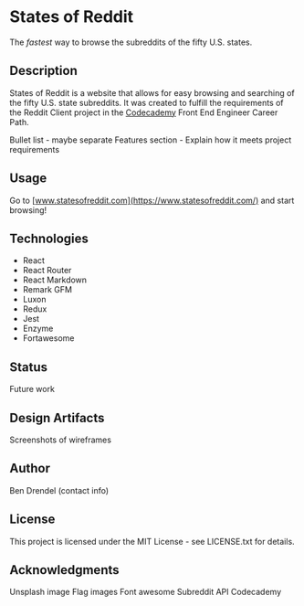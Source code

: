 # States of Reddit
The *fastest* way to browse the subreddits of the fifty U.S. states.

## Description
States of Reddit is a website that allows for easy browsing and searching of the fifty U.S. state subreddits.  It was created to fulfill the requirements of the Reddit Client project in the [Codecademy](https://www.codecademy.com) Front End Engineer Career Path.

Bullet list - maybe separate Features section - Explain how it meets project requirements

## Usage
Go to [www.statesofreddit.com](https://www.statesofreddit.com/) and start browsing!

## Technologies
* React
* React Router
* React Markdown
* Remark GFM
* Luxon
* Redux
* Jest
* Enzyme
* Fortawesome

## Status
Future work

## Design Artifacts
Screenshots of wireframes

## Author
Ben Drendel (contact info)

## License
This project is licensed under the MIT License - see LICENSE.txt for details.

## Acknowledgments
Unsplash image
Flag images
Font awesome
Subreddit API
Codecademy
